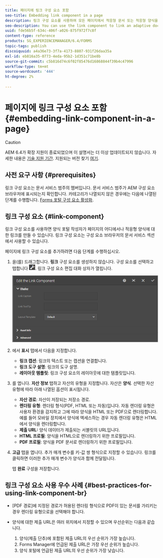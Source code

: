 ```yaml
---
title: 페이지에 링크 구성 요소 포함
seo-title: Embedding link component in a page
description: 링크 구성 요소를 사용하여 모든 페이지에서 적응형 문서 또는 적응형 양식을 연결할 수 있습니다.
seo-description: You can use the link component to link an adaptive document or an adaptive form from any page.
uuid: fde56b5f-634c-406f-a026-875f972f7c8f
content-type: reference
products: SG_EXPERIENCEMANAGER/6.4/FORMS
topic-tags: publish
discoiquuid: a4a36e73-3f7a-4173-8807-931f26daa35a
exl-id: eb816a35-0773-4eda-95b2-1d351c71be8b
source-git-commit: c5b816d74c6f02f85476d16868844f39b4c47996
workflow-type: tm+mt
source-wordcount: '444'
ht-degree: 2%

---
```


# 페이지에 링크 구성 요소 포함{#embedding-link-component-in-a-page}

>[!CAUTION]
>
>AEM 6.4가 확장 지원이 종료되었으며 이 설명서는 더 이상 업데이트되지 않습니다. 자세한 내용은 [기술 지원 기간](https://helpx.adobe.com/kr/support/programs/eol-matrix.html). 지원되는 버전 찾기 [여기](https://experienceleague.adobe.com/docs/).

## 사전 요구 사항 {#prerequisites}

링크 구성 요소는 문서 서비스 범주의 멤버입니다. 문서 서비스 범주가 AEM 구성 요소 브라우저에 표시되는지 확인합니다. 카테고리가 나열되지 않은 경우에는 다음에 나열된 단계를 수행합니다. [Forms 포털 구성 요소 활성화](/help/forms/using/enabling-forms-portal-components.md).

## 링크 구성 요소 {#link-component}

링크 구성 요소를 사용하면 양식 포털 작성자가 페이지의 어디에서나 적응형 양식에 대한 링크를 만들 수 있습니다. 링크 구성 요소는 구성 요소 브라우저의 문서 서비스 섹션에서 사용할 수 있습니다.

페이지에 링크 구성 요소를 추가하려면 다음 단계를 수행하십시오.

1. 을(를) 드래그합니다. **링크** 구성 요소를 생성하지 않습니다. 구성 요소를 선택하고 탭합니다 ![cmppr](assets/cmppr.png). 링크 구성 요소 편집 대화 상자가 열립니다.

   ![edit-link-component](assets/edit-link-component.png)

1. 에서 **표시** 탭에서 다음을 지정합니다.

   * **링크 캡션**: 링크의 텍스트 또는 캡션을 연결합니다.
   * **링크 도구 설명**: 링크의 도구 설명.
   * **레이아웃 템플릿**: 링크 구성 요소의 레이아웃에 대한 템플릿입니다.

1. 를 엽니다. **자산 정보** 탭하고 자산의 유형을 지정합니다. 자산은 **양식**. 선택한 자산 유형에 따라 아래 나열된 옵션이 표시됩니다.

   * **자산 경로**: 자산이 저장되는 저장소 경로.
   * **렌더링 유형**: 렌더링 형식(PDF, HTML 또는 자동)입니다. 자동 렌더링 유형은 사용자 환경을 감지하고 그에 따라 양식을 HTML 또는 PDF으로 렌더링합니다. 예를 들어 모바일 장치에서 양식에 액세스하는 경우 자동 렌더링 유형은 HTML에서 양식을 렌더링합니다.
   * **제출 URL:**  양식 데이터가 제출되는 서블릿의 URL입니다.
   * **HTML 프로필**: 양식을 HTML으로 렌더링하기 위한 프로필입니다.
   * **PDF 프로필**: 양식을 PDF 문서로 렌더링하기 위한 프로필입니다.

1. **고급** 탭을 엽니다. 추가 매개 변수를 키-값 쌍 형식으로 지정할 수 있습니다. 링크를 클릭하면 이러한 추가 매개 변수가 양식과 함께 전달됩니다.

   탭 **완료** 구성을 저장합니다.

## 링크 구성 요소 사용 우수 사례 {#best-practices-for-using-link-component-br}

* [PDF 경로]에 지정된 경로가 허용된 렌더링 형식으로 PDF이 있는 문서를 가리키는 경우 렌더링 유형으로을 선택해야 합니다.
* 양식에 대한 제출 URL은 여러 위치에서 지정할 수 있으며 우선순위는 다음과 같습니다.

   1. 양식(제출 단추)에 포함된 제출 URL의 우선 순위가 가장 높습니다.
   1. Forms Manager에 언급된 제출 URL은 가장 우선 순위가 높습니다.
   1. 양식 포털에 언급된 제출 URL의 우선 순위가 가장 낮습니다.
